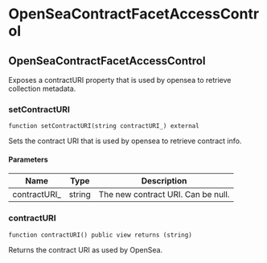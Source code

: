 # OpenSeaContractFacetAccessControl

## OpenSeaContractFacetAccessControl

Exposes a contractURI property that is used by opensea to retrieve collection metadata.

### setContractURI

```solidity
function setContractURI(string contractURI_) external
```

Sets the contract URI that is used by opensea to retrieve contract info.

#### Parameters

| Name | Type | Description |
| ---- | ---- | ----------- |
| contractURI_ | string | The new contract URI. Can be null. |

### contractURI

```solidity
function contractURI() public view returns (string)
```

Returns the contract URI as used by OpenSea.

